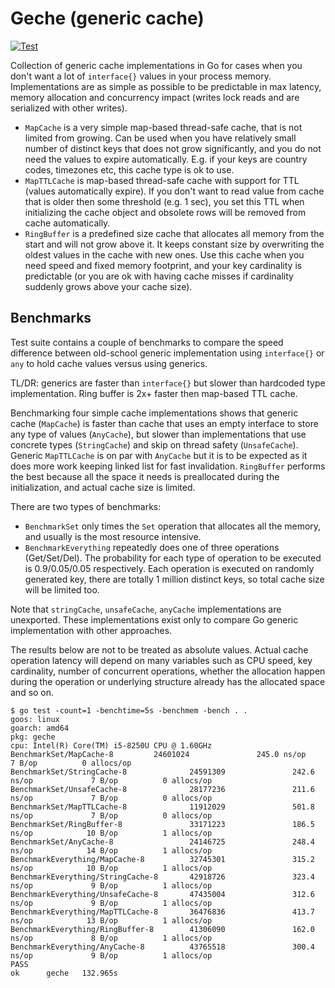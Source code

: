 # Geche (generic cache)

[![Test](https://github.com/C-Pro/geche/actions/workflows/build.yml/badge.svg)](https://github.com/C-Pro/geche/actions/workflows/build.yml)

Collection of generic cache implementations in Go for cases when you don't want a lot of `interface{}` values in your process memory.
Implementations are as simple as possible to be predictable in max latency, memory allocation and concurrency impact (writes lock reads and are serialized with other writes).

* `MapCache` is a very simple map-based thread-safe cache, that is not limited from growing. Can be used when you have relatively small number of distinct keys that does not grow significantly, and you do not need the values to expire automatically. E.g. if your keys are country codes, timezones etc, this cache type is ok to use.
* `MapTTLCache` is map-based thread-safe cache with support for TTL (values automatically expire). If you don't want to read value from cache that is older then some threshold (e.g. 1 sec), you set this TTL when initializing the cache object and obsolete rows will be removed from cache automatically.
* `RingBuffer` is a predefined size cache that allocates all memory from the start and will not grow above it. It keeps constant size by overwriting the oldest values in the cache with new ones. Use this cache when you need speed and fixed memory footprint, and your key cardinality is predictable (or you are ok with having cache misses if cardinality suddenly grows above your cache size).


## Benchmarks

Test suite contains a couple of benchmarks to compare the speed difference between old-school generic implementation using `interface{}` or `any` to hold cache values versus using generics.

TL/DR: generics are faster than `interface{}` but slower than hardcoded type implementation. Ring buffer is 2x+ faster then map-based TTL cache.

Benchmarking four simple cache implementations shows that generic cache (`MapCache`) is faster than cache that uses an empty interface to store any type of values (`AnyCache`), but slower than implementations that use concrete types (`StringCache`) and skip on thread safety (`UnsafeCache`).
Generic `MapTTLCache` is on par with `AnyCache` but it is to be expected as it does more work keeping linked list for fast invalidation. `RingBuffer` performs the best because all the space it needs is preallocated during the initialization, and actual cache size is limited.

There are two types of benchmarks:
* `BenchmarkSet` only times the `Set` operation that allocates all the memory, and usually is the most resource intensive.
* `BenchmarkEverything` repeatedly does one of three operations (Get/Set/Del). The probability for each type of operation to be executed is 0.9/0.05/0.05 respectively. Each operation is executed on randomly generated key, there are totally 1 million distinct keys, so total cache size will be limited too.

Note that `stringCache`, `unsafeCache`, `anyCache` implementations are unexported. These implementations exist only to compare Go generic implementation with other approaches.

The results below are not to be treated as absolute values. Actual cache operation latency will depend on many variables such as CPU speed, key cardinality, number of concurrent operations, whether the allocation happen during the operation or underlying structure already has the allocated space and so on.

```shell
$ go test -count=1 -benchtime=5s -benchmem -bench . .
goos: linux
goarch: amd64
pkg: geche
cpu: Intel(R) Core(TM) i5-8250U CPU @ 1.60GHz
BenchmarkSet/MapCache-8         24601024               245.0 ns/op             7 B/op          0 allocs/op
BenchmarkSet/StringCache-8              24591309               242.6 ns/op             7 B/op          0 allocs/op
BenchmarkSet/UnsafeCache-8              28177236               211.6 ns/op             7 B/op          0 allocs/op
BenchmarkSet/MapTTLCache-8              11912029               501.8 ns/op             7 B/op          0 allocs/op
BenchmarkSet/RingBuffer-8               33171223               186.5 ns/op            10 B/op          1 allocs/op
BenchmarkSet/AnyCache-8                 24146725               248.4 ns/op            14 B/op          1 allocs/op
BenchmarkEverything/MapCache-8          32745301               315.2 ns/op            10 B/op          1 allocs/op
BenchmarkEverything/StringCache-8       42918726               323.4 ns/op             9 B/op          1 allocs/op
BenchmarkEverything/UnsafeCache-8       47435004               312.6 ns/op             9 B/op          1 allocs/op
BenchmarkEverything/MapTTLCache-8       36476836               413.7 ns/op            13 B/op          1 allocs/op
BenchmarkEverything/RingBuffer-8        41306090               162.0 ns/op             8 B/op          1 allocs/op
BenchmarkEverything/AnyCache-8          43765518               300.4 ns/op             9 B/op          1 allocs/op
PASS
ok      geche   132.965s
```
